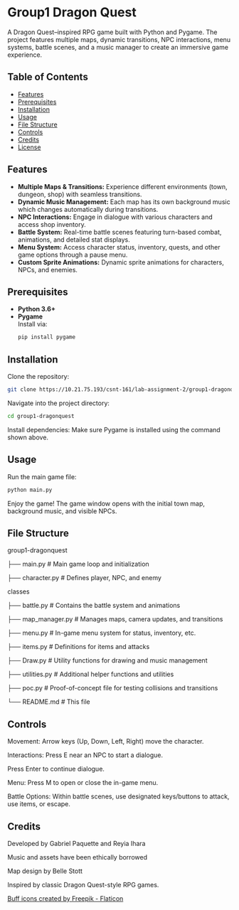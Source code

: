 # Group1 Dragon Quest

A Dragon Quest–inspired RPG game built with Python and Pygame. The project features multiple maps, dynamic transitions, NPC interactions, menu systems, battle scenes, and a music manager to create an immersive game experience.

## Table of Contents

- [Features](#features)
- [Prerequisites](#prerequisites)
- [Installation](#installation)
- [Usage](#usage)
- [File Structure](#file-structure)
- [Controls](#controls)
- [Credits](#credits)
- [License](#license)

## Features

- **Multiple Maps & Transitions:** Experience different environments (town, dungeon, shop) with seamless transitions.
- **Dynamic Music Management:** Each map has its own background music which changes automatically during transitions.
- **NPC Interactions:** Engage in dialogue with various characters and access shop inventory.
- **Battle System:** Real-time battle scenes featuring turn-based combat, animations, and detailed stat displays.
- **Menu System:** Access character status, inventory, quests, and other game options through a pause menu.
- **Custom Sprite Animations:** Dynamic sprite animations for characters, NPCs, and enemies.

## Prerequisites

- **Python 3.6+**
- **Pygame**  
  Install via:
  ```bash
  pip install pygame
  ```

## Installation

Clone the repository:
```bash
git clone https://10.21.75.193/csnt-161/lab-assignment-2/group1-dragonquest.git
```
Navigate into the project directory:
```bash
cd group1-dragonquest
```
Install dependencies: Make sure Pygame is installed using the command shown above.

## Usage

Run the main game file:
```bash
python main.py
```
Enjoy the game! The game window opens with the initial town map, background music, and visible NPCs.

## File Structure

group1-dragonquest

├── main.py                  # Main game loop and initialization

├── character.py             # Defines player, NPC, and enemy 

classes

├── battle.py                # Contains the battle system and animations

├── map_manager.py           # Manages maps, camera updates, and transitions

├── menu.py                  # In-game menu system for status, inventory, etc.

├── items.py                 # Definitions for items and attacks

├── Draw.py                  # Utility functions for drawing and music management

├── utilities.py             # Additional helper functions and utilities

├── poc.py                   # Proof-of-concept file for testing collisions and transitions

└── README.md                # This file

## Controls

Movement: Arrow keys (Up, Down, Left, Right) move the character.

Interactions:
Press E near an NPC to start a dialogue.

Press Enter to continue dialogue.

Menu: Press M to open or close the in-game menu.

Battle Options: Within battle scenes, use designated keys/buttons to attack, use items, or escape.

## Credits

Developed by Gabriel Paquette and Reyia Ihara

Music and assets have been ethically borrowed

Map design by Belle Stott

Inspired by classic Dragon Quest-style RPG games.

<a href="https://www.flaticon.com/free-icons/buff" title="buff icons">Buff icons created by Freepik - Flaticon</a>
